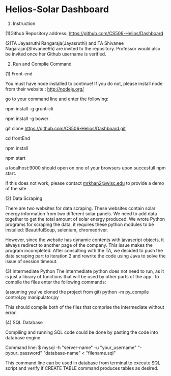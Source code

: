 # Helios-Solar Dashboard

1. Instruction

(1)Github Repository address: https://github.com/CS506-Helios/Dashboard

(2)TA Jayasruthi Rangaraja(Jayasruthi) and TA Shivanee Nagarajan(Shivanee95) are invited to the repository. Professor would also be invited once her Github username is verified.

2. Run and Complie Command

(1) Front-end

You must have node installed to continue! If you do not, please install node from their website : http://nodejs.org/


go to your command line and enter the following:


npm install -g grunt-cli

npm install -g bower

git clone https://github.com/CS506-Helios/Dashboard.git

cd frontEnd

npm install

npm start

a localhost:9000 should open on one of your browsers upon succesfull npm start.


If this does not work, please contact mrkhan2@wisc.edu to provide a demo of the site


(2) Data Scraping

There are two websites for data scraping. These websites contain solar energy information from two different solar panels. 
We need to add data together to get the total amount of solar energy produced. 
We wrote Python programs for scraping the data, it requires these python modules to be installed: BeautifulSoup, selenium, chromedriver.

However, since the website has dynamic contents with javascript objects, it always redirect to another page of the company. This issue makes the program incompleted. After consulting with the TA, we decided to push the data scraping part to iteration 2 and rewrite the code using Java to solve the issue of session timeout.

(3) Intermediate Python
The intermediate python does not need to run, as it is just a library of functions that will be used by other parts of the app. To compile the files enter the following commands:

(assuming you've cloned the project from git)
python -m py_compile control.py manipulator.py 

This should compile both of the files that comprise the intermediate without error.



(4) SQL Database

Compiling and running SQL code could be done by pasting the code into database engine.

Command line: $ mysql -h "server-name" -u "your_username" "-pyour_password" "database-name" < "filename.sql"

This command line can be used in database from terminal to execute SQL script and verify if CREATE TABLE command produces tables as desired.

